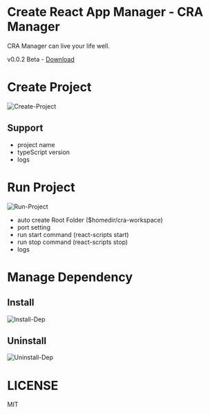 # Create React App Manager - CRA Manager

CRA Manager can live your life well.

v0.0.2 Beta - [Download](https://github.com/madeinfree/cra-manager/releases/tag/v0.0.1)

# Create Project

![Create-Project](./gifs/create-project.gif)

## Support

- project name
- typeScript version
- logs

# Run Project

![Run-Project](./gifs/run-project.gif)

- auto create Root Folder (\$homedir/cra-workspace)
- port setting
- run start command (react-scripts start)
- run stop command (react-scripts stop)
- logs

# Manage Dependency

## Install

![Install-Dep](./gifs/dep-install.gif)

## Uninstall

![Uninstall-Dep](./gifs/dep-remove.gif)

# LICENSE

MIT
